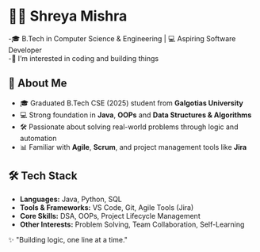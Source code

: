 # 👩‍💻 Shreya Mishra

-🎓 B.Tech in Computer Science & Engineering | 💻 Aspiring Software             Developer  
-👀 I’m interested in coding and building things

## 🧠 About Me 

- 🎓 Graduated B.Tech CSE (2025) student from **Galgotias University**
- 💻 Strong foundation in **Java**, **OOPs** and **Data Structures &             Algorithms**  
- 🛠️ Passionate about solving real-world problems through logic and              automation  
- 📊 Familiar with **Agile**, **Scrum**, and project management tools like       **Jira**  

## 🛠️ Tech Stack

- **Languages:** Java, Python, SQL  
- **Tools & Frameworks:** VS Code, Git, Agile Tools (Jira)  
- **Core Skills:** DSA, OOPs, Project Lifecycle Management  
- **Other Interests:** Problem Solving, Team Collaboration, Self-Learning

✨ "Building logic, one line at a time." 


